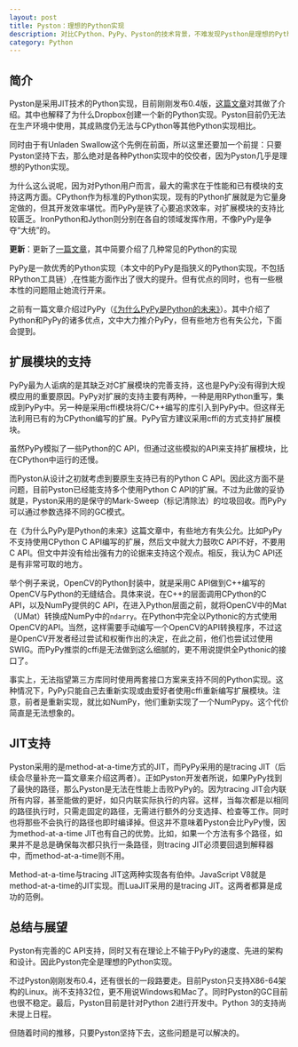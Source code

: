 ```yaml
---
layout: post
title: Pyston：理想的Python实现
description: 对比CPython、PyPy、Pyston的技术背景，不难发现Pysthon是理想的Python实现。即支持Python C API，又能大幅度提升执行效率。
category: Python
---
```


## 简介

Pyston是采用JIT技术的Python实现，目前刚刚发布0.4版，[这篇文章](http://blog.jobbole.com/65414/)对其做了介绍。其中也解释了为什么Dropbox创建一个新的Python实现。Pyston目前仍无法在生产环境中使用，其成熟度仍无法与CPython等其他Python实现相比。

同时由于有Unladen Swallow这个先例在前面，所以这里还要加一个前提：只要Pyston坚持下去，那么绝对是各种Python实现中的佼佼者，因为Pyston几乎是理想的Python实现。

为什么这么说呢，因为对Python用户而言，最大的需求在于性能和已有模块的支持这两方面。CPython作为标准的Python实现，现有的Python扩展就是为它量身定做的，但其开发效率堪忧。而PyPy是铁了心要追求效率，对扩展模块的支持比较匮乏。IronPython和Jython则分别在各自的领域发挥作用，不像PyPy是争夺“大统”的。

**更新**：更新了[一篇文章](http://daetalus.github.io/2015/10/26/python_implementation_comparison/)，其中简要介绍了几种常见的Python的实现

PyPy是一款优秀的Python实现（本文中的PyPy是指狭义的Python实现，不包括RPython工具链）,在性能方面作出了很大的提升。但有优点的同时，也有一些根本性的问题阻止她流行开来。

之前有一篇文章介绍过PyPy（[《为什么PyPy是Python的未来》](http://blog.jobbole.com/39757/)）。其中介绍了Python和PyPy的诸多优点，文中大力推介PyPy，但有些地方也有失公允，下面会提到。

## 扩展模块的支持

PyPy最为人诟病的是其缺乏对C扩展模块的完善支持，这也是PyPy没有得到大规模应用的重要原因。PyPy对扩展的支持主要有两种，一种是用RPython重写，集成到PyPy中。另一种是采用cffi模块将C/C++编写的库引入到PyPy中。但这样无法利用已有的为CPython编写的扩展。PyPy官方建议采用cffi的方式支持扩展模块。

虽然PyPy模拟了一些Python的C API，但通过这些模拟的API来支持扩展模块，比在CPython中运行的还慢。

而Pyston从设计之初就考虑到要原生支持已有的Python C API。因此这方面不是问题，目前Pyston已经能支持多个使用Python C API的扩展。不过为此做的妥协就是，Pyston采用的是保守的Mark-Sweep（标记清除法）的垃圾回收。而PyPy可以通过参数选择不同的GC模式。

在《为什么PyPy是Python的未来》这篇文章中，有些地方有失公允。比如PyPy不支持使用CPython C API编写的扩展，然后文中就大力鼓吹C API不好，不要用C API。但文中并没有给出强有力的论据来支持这个观点。相反，我认为C API还是有非常可取的地方。

举个例子来说，OpenCV的Python封装中，就是采用C API做到C++编写的OpenCV与Python的无缝结合。具体来说，在C++的层面调用CPython的C API，以及NumPy提供的C API，在进入Python层面之前，就将OpenCV中的Mat（UMat）转换成NumPy中的`ndarry`。在Python中完全以Pythonic的方式使用OpenCV的API。当然，这样需要手动编写一个OpenCV的API转换程序，不过这是OpenCV开发者经过尝试和权衡作出的决定，在此之前，他们也尝试过使用SWIG。而PyPy推崇的cffi是无法做到这么细腻的，更不用说提供全Pythonic的接口了。

事实上，无法指望第三方库同时使用两套接口方案来支持不同的Python实现。这种情况下，PyPy只能自己去重新实现或由爱好者使用cffi重新编写扩展模块。注意，前者是重新实现，就比如NumPy，他们重新实现了一个NumPypy。这个代价简直是无法想象的。

## JIT支持

Pyston采用的是method-at-a-time方式的JIT，而PyPy采用的是tracing JIT（后续会尽量补充一篇文章来介绍这两者）。正如Pyston开发者所说，如果PyPy找到了最快的路径，那么Pyston是无法在性能上击败PyPy的。因为tracing JIT会内联所有内容，甚至能做的更好，如只内联实际执行的内容。这样，当每次都是以相同的路径执行时，只需走固定的路径，无需进行额外的分支选择、检查等工作。同时也将那些不会执行的路径也即时编译掉。但这并不意味着Pyston会比PyPy慢，因为method-at-a-time JIT也有自己的优势。比如，如果一个方法有多个路径，如果并不是总是确保每次都只执行一条路径，则tracing JIT必须要回退到解释器中，而method-at-a-time则不用。

Method-at-a-time与tracing JIT这两种实现各有伯仲。JavaScript V8就是method-at-a-time的JIT实现。而LuaJIT采用的是tracing JIT。这两者都算是成功的范例。

## 总结与展望

Pyston有完善的C API支持，同时又有在理论上不输于PyPy的速度、先进的架构和设计。因此Pyston完全是理想的Python实现。

不过Pyston刚刚发布0.4，还有很长的一段路要走。目前Pyston只支持X86-64架构的Linux。尚不支持32位，更不用说Windows和Mac了。同时Pyston的GC目前也很不稳定。最后，Pyston目前是针对Python 2进行开发中。Python 3的支持尚未提上日程。

但随着时间的推移，只要Pyston坚持下去，这些问题是可以解决的。
